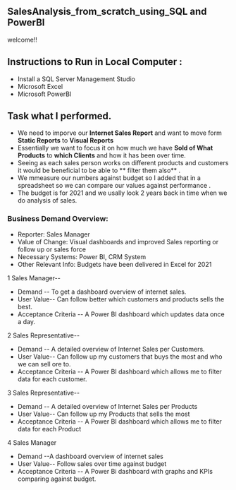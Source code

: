 ## SalesAnalysis_from_scratch_using_SQL and PowerBI
welcome!! 

## Instructions to Run in Local Computer :
   * Install a SQL Server Management Studio
   * Microsoft Excel
   * Microsoft PowerBI
   
## Task what I  performed.
   * We need to imporve our **Internet Sales Report** and want to move form **Static Reports** to **Visual Reports**
   * Essentially we want to focus it on how much we have **Sold of What Products** to **which Clients** and how it has been over time.
   * Seeing as each sales person works on different products and customers it would be beneficial to be able to ** filter them also** .
   * We mmeasure our numbers against budget so I added that in a spreadsheet so we can compare our values against performance .
   * The budget is for 2021 and we usally look 2 years back in time when we do analysis of sales.
   
   
### Business Demand Overview:
-	Reporter: Sales Manager
-	Value of Change: Visual dashboards and improved Sales reporting or follow up or sales force
-	Necessary Systems: Power BI, CRM System
-	Other Relevant Info: Budgets have been delivered in Excel for 2021


1	Sales Manager-- 	     
 * Demand --  To get a dashboard overview of internet sales.
 * User Value-- Can follow better which customers and products sells the best.
 * Acceptance Criteria -- A Power BI dashboard which updates data once a day.
                
 2 Sales Representative--
  * Demand -- A detailed overview of Internet Sales per Customers.
  * User Value-- Can follow up my customers that buys the most and who we can sell ore to.
  * Acceptance Criteria -- A Power BI dashboard which allows me to filter data for each customer.
                 
 3	Sales Representative--
  * Demand -- A detailed overview of Internet Sales per Products
  * User Value-- Can follow up my Products that sells the most
  * Acceptance Criteria -- A Power BI dashboard which allows me to filter data for each Product
                  
 4 Sales Manager
   * Demand --A dashboard overview of internet sales	
   * User Value-- Follow sales over time against budget
   * Acceptance Criteria -- A Power Bi dashboard with graphs and KPIs comparing against budget.

